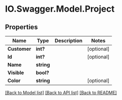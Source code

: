 # IO.Swagger.Model.Project
## Properties

Name | Type | Description | Notes
------------ | ------------- | ------------- | -------------
**Customer** | **int?** |  | [optional] 
**Id** | **int?** |  | [optional] 
**Name** | **string** |  | 
**Visible** | **bool?** |  | 
**Color** | **string** |  | [optional] 

[[Back to Model list]](../README.md#documentation-for-models) [[Back to API list]](../README.md#documentation-for-api-endpoints) [[Back to README]](../README.md)


